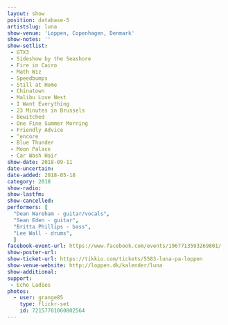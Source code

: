 ```yaml
---
layout: show
position: database-5
artistslug: luna
show-venue: 'Loppen, Copenhagen, Denmark'
show-notes: ''
show-setlist:
 - GTX3
 - Sideshow by the Seashore
 - Fire in Cairo
 - Math Wiz
 - Speedbumps
 - Still at Home
 - Chinatown
 - Malibu Love Nest
 - I Want Everything
 - 23 Minutes in Brussels
 - Bewitched
 - One Fine Summer Morning
 - Friendly Advice
 - ^encore
 - Blue Thunder
 - Moon Palace
 - Car Wash Hair
show-date: 2018-09-11
date-uncertain:
date-added: 2018-05-18
category: 2018
show-radio:
show-lastfm:
show-cancelled:
performers: [
  "Dean Wareham - guitar/vocals",
  "Sean Eden - guitar",
  "Britta Phillips - bass",
  "Lee Wall - drums",
  ]
facebook-event-url: https://www.facebook.com/events/1967713593269801/
show-poster-url:
show-ticket-url: https://tikkio.com/tickets/5583-luna-pa-loppen
show-venue-website: http://loppen.dk/kalender/luna
show-additional:
support:
 - Echo Ladies
photos:
  - user: grange85
    type: flickr-set
    id: 72157701060802564
---
```

